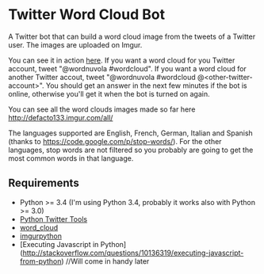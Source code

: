 Twitter Word Cloud Bot
======================

A Twitter bot that can build a word cloud image from the tweets of a Twitter user. The images are uploaded on Imgur.

You can see it in action [here](https://twitter.com/wordnuvola). If you want a word cloud for you Twitter account,
tweet "@wordnuvola #wordcloud". If you want a word cloud for another Twitter accout, tweet
"@wordnuvola #wordcloud @\<other-twitter-account\>". You should get an answer in the next few minutes if the bot is
online, otherwise you'll get it when the bot is turned on again.

You can see all the word clouds images made so far here http://defacto133.imgur.com/all/

The languages supported are English, French, German, Italian and Spanish (thanks to https://code.google.com/p/stop-words/).
For the other languages, stop words are not filtered so you probably are going to get the most common words in that language.

Requirements
------------

- Python >= 3.4 (I'm using Python 3.4, probably it works also with Python >= 3.0)
- [Python Twitter Tools](https://github.com/sixohsix/twitter)
- [word_cloud](https://github.com/amueller/word_cloud)
- [imgurpython](https://github.com/Imgur/imgurpython)
- [Executing Javascript in Python] (http://stackoverflow.com/questions/10136319/executing-javascript-from-python) //Will come in handy later
